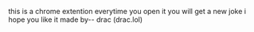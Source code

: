 this is a chrome extention 
everytime you open it you will get a new joke
i hope you like it
made by-- drac  (drac.lol)